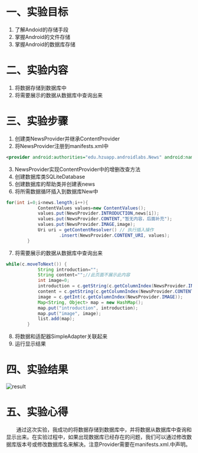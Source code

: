 # 一、实验目标

1. 了解Andoid的存储手段
2. 掌握Android的文件存储
3. 掌握Android的数据库存储
# 二、实验内容

1. 将数据存储到数据库中
2. 将需要展示的数据从数据库中查询出来

# 三、实验步骤

1. 创建类NewsProvider并继承ContentProvider
2. 将NewsProvider注册到manifests.xml中
```xml
<provider android:authorities="edu.hzuapp.androidlabs.News" android:name=".NewsProvider" />
```
3. NewsProvider实现ContentProvider中的增删改查方法
4. 创建数据库类SQLiteDatabase
5. 创建数据库的帮助类并创建表news
6. 将所需数据循环插入到数据库New中
```java
for(int i=0;i<news.length;i++){
            ContentValues values=new ContentValues();
            values.put(NewsProvider.INTRODUCTION,news[i]);
            values.put(NewsProvider.CONTENT,"暂无内容，后面补充");
            values.put(NewsProvider.IMAGE,image);
            Uri uri = getContentResolver() // 执行插入操作
                    .insert(NewsProvider.CONTENT_URI, values);
        }
```
7. 将需要展示的数据从数据库中查询出来
```java
while(c.moveToNext()) {
            String introduction="";
            String content="";//此页面不展示此内容
            int image=0;
            introduction = c.getString(c.getColumnIndex(NewsProvider.INTRODUCTION));
            content = c.getString(c.getColumnIndex(NewsProvider.CONTENT));
            image = c.getInt(c.getColumnIndex(NewsProvider.IMAGE));
            Map<String, Object> map = new HashMap();
            map.put("introduction", introduction);
            map.put("image", image);
            list.add(map);
        }
```
8. 将数据和适配器SimpleAdapter关联起来
9. 运行显示结果

# 四、实验结果

![result](https://raw.githubusercontent.com/Playerlhh/android-labs-2020/master/students/net1814080903210/lab5_res.png)

# 五、实验心得

&#160; &#160; &#160; &#160;通过这次实验，我成功的将数据存储到数据库中，并将数据从数据库中查询和显示出来。在实验过程中，如果出现数据库已经存在的问题，我们可以通过修改数据库版本号或修改数据库名来解决。注意Provider需要在manifests.xml.中声明。
